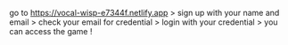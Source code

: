 go to https://vocal-wisp-e7344f.netlify.app > sign up with your name and email >  check your email for credential > login with your credential > you can access the game !
